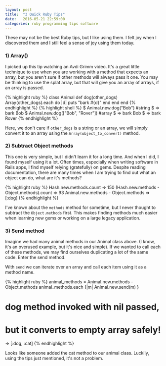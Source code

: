 ```yaml
---
layout: post
title:  "3 Quick Ruby Tips"
date:   2016-05-21 22:59:00
categories: ruby programming tips software
---
```

These may not be the best Ruby tips, but I like using them. I felt joy when I discovered them and I still feel a sense of joy using them today.

### 1) Array()

I picked up this tip watching an Avdi Grimm video. It's a great little technique to use when you are working with a method that expects an array, but you aren't sure if other methods will always pass it one. You may be thinking to use the splat array, but that will give you an array of arrays, if an array is passed.

{% highlight ruby %}
  class Animal
    def dog(other_dogs)
      Array(other_dogs).each do |d|
        puts "bark #{d}"
      end
    end
  end
{% endhighlight %}
{% highlight shell %}
  $ Animal.new.dog("Bob")  #string
  $ => bark Bob
  $ Animal.new.dog(["Bob", "Rover"])  #array
  $ => bark Bob
  $ => bark Rover
{% endhighlight %}

Here, we don't care if `other_dogs` is a string or an array, we will simply convert it to an array using the `Array(object_to_convert)` method.


### 2) Subtract Object methods

This one is very simple, but I didn't learn it for a long time. And when I did, I found myself using it a lot. Often times, especially when writing software in Rails apps, I find myself relying (gratefully) on gems. Despite reading documentation, there are many times when I am trying to find out what an object can do, what are it's methods?

{% highlight ruby %}
  Hash.new.methods.count
  => 150
  (Hash.new.methods - Object.methods).count
  => 93
  Animal.new.methods - Object.methods
  => [:dog]
{% endhighlight %}

I've known about the `methods` method for sometime, but I never thought to subtract the `Object.methods` first. This makes finding methods much easier when learning new gems or working on a large legacy application.


### 3) Send method

Imagine we had many animal methods in our Animal class above. (I know, it's an overused example, but it's nice and simple). If we wanted to call each of these methods, we may find ourselves duplicating a lot of the same code. Enter the send method.

With `send` we can iterate over an array and call each item using it as a method name.

{% highlight ruby %}
  animal_methods = Animal.new.methods - Object.methods
  animal_methods.each {|m| Animal.new.send(m) }
  # dog method invoked with nil passed,
  # but it converts to empty array safely!
  => [:dog, :cat]
{% endhighlight %}

Looks like someone added the cat method to our animal class. Luckily, using the tips just mentioned, it's not a problem.
